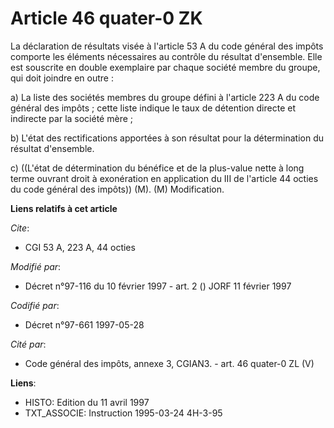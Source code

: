 # Article 46 quater-0 ZK

La déclaration de résultats visée à l'article 53 A du code général des impôts comporte les éléments nécessaires au contrôle
du résultat d'ensemble. Elle est souscrite en double exemplaire par chaque société membre du groupe, qui doit joindre en
outre :

a) La liste des sociétés membres du groupe défini à l'article 223 A du code général des impôts ; cette liste indique le taux
de détention directe et indirecte par la société mère ;

b) L'état des rectifications apportées à son résultat pour la détermination du résultat d'ensemble.

c) ((L'état de détermination du bénéfice et de la plus-value nette à long terme ouvrant droit à exonération en application du
III de l'article 44 octies du code général des impôts)) (M).    (M) Modification.

**Liens relatifs à cet article**

_Cite_:

  - CGI 53 A, 223 A, 44 octies

_Modifié par_:

  - Décret n°97-116 du 10 février 1997 - art. 2 () JORF 11 février 1997

_Codifié par_:

  - Décret n°97-661 1997-05-28

_Cité par_:

  - Code général des impôts, annexe 3, CGIAN3. - art. 46 quater-0 ZL (V)

**Liens**:

  - HISTO: Edition du 11 avril 1997
  - TXT_ASSOCIE: Instruction 1995-03-24 4H-3-95
